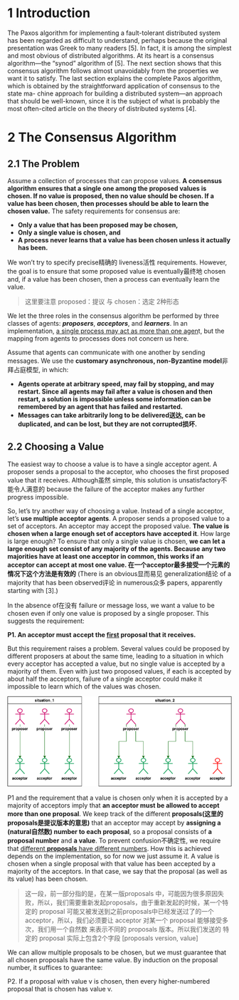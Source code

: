 # 1 Introduction 

The Paxos algorithm for implementing a fault-tolerant distributed system has been regarded as difficult to understand, perhaps because the original presentation was Greek to many readers [5]. In fact, it is among the simplest and most obvious of distributed algorithms. At its heart is a consensus algorithm—the “synod” algorithm of [5]. The next section shows that this consensus algorithm follows almost unavoidably from the properties we want it to satisfy. The last section explains the complete Paxos algorithm, which is obtained by the straightforward application of consensus to the state ma- chine approach for building a distributed system—an approach that should be well-known, since it is the subject of what is probably the most often-cited article on the theory of distributed systems [4]. 



# 2 The Consensus Algorithm 

## 2.1 The Problem 

Assume a collection of processes that can propose values. **A consensus algorithm ensures that a single one among the proposed values is chosen. If no value is proposed, then no value should be chosen. If a value has been chosen, then processes should be able to learn the chosen value.** The safety requirements for consensus are: 

* **Only a value that has been proposed may be chosen,** 
* **Only a single value is chosen, and** 
* **A process never learns that a value has been chosen unless it actually has been.** 

We won’t try to specify precise精确的 liveness活性 requirements. However, the goal is to ensure that some proposed value is eventually最终地 chosen and, if a value has been chosen, then a process can eventually learn the value. 

> 这里要注意 proposed：提议 与 chosen：选定 2种形态

We let the three roles in the consensus algorithm be performed by three classes of agents: ***proposers***, ***acceptors***, and ***learners***. In an implementation, <u>a single process may act as more than one agen</u>t, but the mapping from agents to processes does not concern us here. 

Assume that agents can communicate with one another by sending messages. We use the **customary asynchronous, non-Byzantine model**非拜占庭模型, in which: 
* **Agents operate at arbitrary speed, may fail by stopping, and may restart. Since all agents may fail after a value is chosen and then restart, a solution is impossible unless some information can be remembered by an agent that has failed and restarted.** 
* **Messages can take arbitrarily long to be delivered送达, can be duplicated, and can be lost, but they are not corrupted损坏.** 

## 2.2 Choosing a Value 

The easiest way to choose a value is to have a single acceptor agent. A proposer sends a proposal to the acceptor, who chooses the first proposed value that it receives. Although虽然 simple, this solution is unsatisfactory不能令人满意的 because the failure of the acceptor makes any further progress impossible. 

So, let’s try another way of choosing a value. Instead of a single acceptor, let’s **use multiple acceptor agents**. A proposer sends a proposed value to a set of acceptors. An acceptor may accept the proposed value. **The value is chosen when a large enough set of acceptors have accepted it**. How large is large enough? To ensure that only a single value is chosen, **we can let a large enough set consist of any majority of the agents. Because any two majorities have at least one acceptor in common, this works if an acceptor can accept at most one value. 在一个acceptor最多接受一个元素的情况下这个方法是有效的** (There is an obvious显而易见 generalization结论 of a majority that has been observed评论 in numerous众多 papers, apparently starting with [3].) 

In the absence of在没有 failure or message loss, we want a value to be chosen even if only one value is proposed by a single proposer. This suggests the requirement: 

**P1.  An acceptor must accept the <u>first</u> proposal that it receives.**

But this requirement raises a problem. Several values could be proposed by different proposers at about the same time, leading to a situation in which every acceptor has accepted a value, but no single value is accepted by a majority of them. Even with just two proposed values, if each is accepted by about half the acceptors, failure of a single acceptor could make it impossible to learn which of the values was chosen. 

![Paxos-P1-Problem.png](ref/Paxos-P1-Problem.png)

P1 and the requirement that a value is chosen only when it is accepted by a majority of acceptors imply that **an acceptor must be allowed to accept more than one proposal**. We keep track of the different **proposals(这里的proposals是提议版本的意思)** that an acceptor may accept by **assigning a (natural自然数) number to each proposal**, so a proposal consists of **a proposal number** and **a value**. To prevent confusion不确定性, we require that <u>different **proposals** have different numbers</u>. How this is achieved depends on the implementation, so for now we just assume it. A value is chosen when a single proposal with that value has been accepted by a majority of the acceptors. In that case, we say that the proposal (as well as its value) has been chosen. 

> 这一段，前一部分指的是，在某一版proposals 中，可能因为很多原因失败，所以，我们需要重新发起proposals，由于重新发起的时候，某一个特定的 proposal 可能又被发送到之前proposals中已经发送过了的一个 acceptor，所以，我们必须要让 acceptor 对某一个 proposal 能够接受多次，我们用一个自然数 来表示不同的 proposals 版本。所以我们发送的 特定的 proposal  实际上包含2个字段 [proposals version, value]

We can allow multiple proposals to be chosen, but we must guarantee that all chosen proposals have the same value. By induction on the proposal number, it suffices to guarantee: 

P2. If a proposal with value v is chosen, then every higher-numbered proposal that is chosen has value v. 